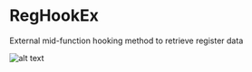 # RegHookEx
External mid-function hooking method to retrieve register data

![alt text](https://s18.postimg.org/r1flmj1k9/image.png)
